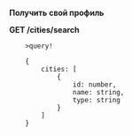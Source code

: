 **Получить свой профиль**

**GET /cities/search**
```
    >query!
```
```
    {
        cities: [
            {
                id: number,
                name: string,
                type: string
            }
        ]
    }
```
